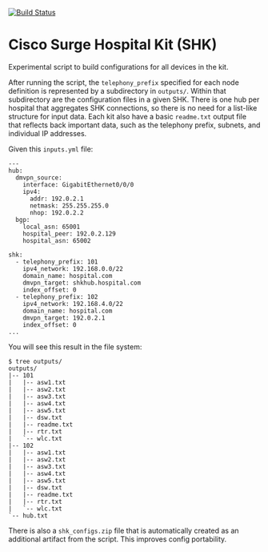 [![Build Status](https://travis-ci.com/nickrusso42518/mhk.svg?branch=master)](https://travis-ci.com/nickrusso42518/mhk)

# Cisco Surge Hospital Kit (SHK)
Experimental script to build configurations for all devices in the kit.

After running the script, the `telephony_prefix` specified for each
node definition is represented by a subdirectory in `outputs/`. Within
that subdirectory are the configuration files in a given SHK. There is
one hub per hospital that aggregates SHK connections, so there is no
need for a list-like structure for input data. Each kit also have a
basic `readme.txt` output file that reflects back important data,
such as the telephony prefix, subnets, and individual IP addresses.

Given this `inputs.yml` file:
```
---
hub:
  dmvpn_source:
    interface: GigabitEthernet0/0/0
    ipv4:
      addr: 192.0.2.1
      netmask: 255.255.255.0
      nhop: 192.0.2.2
  bgp:
    local_asn: 65001
    hospital_peer: 192.0.2.129
    hospital_asn: 65002

shk:
  - telephony_prefix: 101
    ipv4_network: 192.168.0.0/22
    domain_name: hospital.com
    dmvpn_target: shkhub.hospital.com
    index_offset: 0
  - telephony_prefix: 102
    ipv4_network: 192.168.4.0/22
    domain_name: hospital.com
    dmvpn_target: 192.0.2.1
    index_offset: 0
...
```

You will see this result in the file system:
```
$ tree outputs/
outputs/
|-- 101
|   |-- asw1.txt
|   |-- asw2.txt
|   |-- asw3.txt
|   |-- asw4.txt
|   |-- asw5.txt
|   |-- dsw.txt
|   |-- readme.txt
|   |-- rtr.txt
|   `-- wlc.txt
|-- 102
|   |-- asw1.txt
|   |-- asw2.txt
|   |-- asw3.txt
|   |-- asw4.txt
|   |-- asw5.txt
|   |-- dsw.txt
|   |-- readme.txt
|   |-- rtr.txt
|   `-- wlc.txt
`-- hub.txt
```

There is also a `shk_configs.zip` file that is automatically created as
an additional artifact from the script. This improves config portability.
